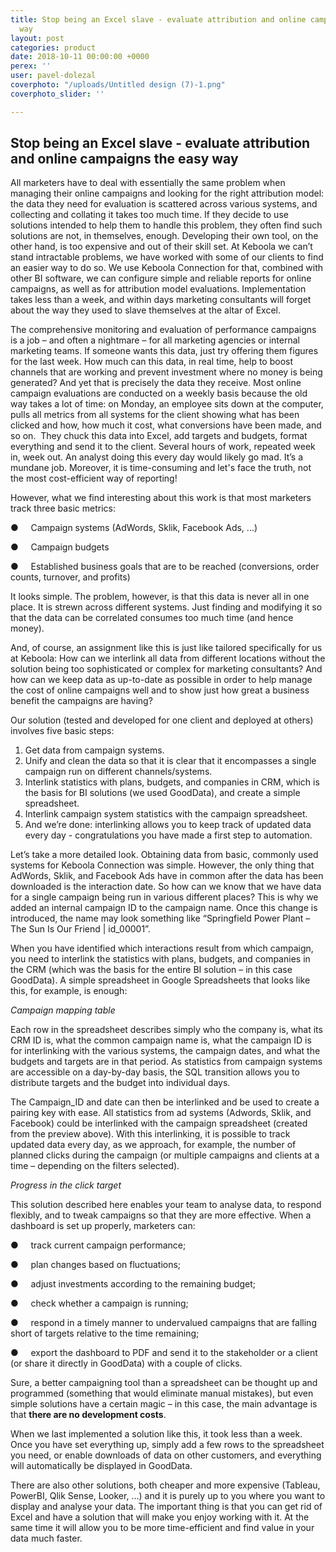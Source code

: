 ```yaml
---
title: Stop being an Excel slave - evaluate attribution and online campaigns the easy
  way
layout: post
categories: product
date: 2018-10-11 00:00:00 +0000
perex: ''
user: pavel-dolezal
coverphoto: "/uploads/Untitled design (7)-1.png"
coverphoto_slider: ''

---
```

## **Stop being an Excel slave - evaluate attribution and online campaigns the easy way**

All marketers have to deal with essentially the same problem when managing their online campaigns and looking for the right attribution model: the data they need for evaluation is scattered across various systems, and collecting and collating it takes too much time. If they decide to use solutions intended to help them to handle this problem, they often find such solutions are not, in themselves, enough. Developing their own tool, on the other hand, is too expensive and out of their skill set. At Keboola we can’t stand intractable problems, we have worked with some of our clients to find an easier way to do so. We use Keboola Connection for that, combined with other BI software, we can configure simple and reliable reports for online campaigns, as well as for attribution model evaluations. Implementation takes less than a week, and within days marketing consultants will forget about the way they used to slave themselves at the altar of Excel.

The comprehensive monitoring and evaluation of performance campaigns is a job – and often a nightmare – for all marketing agencies or internal marketing teams. If someone wants this data, just try offering them figures for the last week. How much can this data, in real time, help to boost channels that are working and prevent investment where no money is being generated? And yet that is precisely the data they receive. Most online campaign evaluations are conducted on a weekly basis because the old way takes a lot of time: on Monday, an employee sits down at the computer, pulls all metrics from all systems for the client showing what has been clicked and how, how much it cost, what conversions have been made, and so on.  They chuck this data into Excel, add targets and budgets, format everything and send it to the client. Several hours of work, repeated week in, week out. An analyst doing this every day would likely go mad. It’s a mundane job. Moreover, it is time-consuming and let's face the truth, not the most cost-efficient way of reporting!  

However, what we find interesting about this work is that most marketers track three basic metrics:

●     Campaign systems (AdWords, Sklik, Facebook Ads, ...)

●     Campaign budgets

●     Established business goals that are to be reached (conversions, order counts, turnover, and profits)

It looks simple. The problem, however, is that this data is never all in one place. It is strewn across different systems. Just finding and modifying it so that the data can be correlated consumes too much time (and hence money). 

And, of course, an assignment like this is just like tailored specifically for us at Keboola: How can we interlink all data from different locations without the solution being too sophisticated or complex for marketing consultants? And how can we keep data as up-to-date as possible in order to help manage the cost of online campaigns well and to show just how great a business benefit the campaigns are having?

Our solution (tested and developed for one client and deployed at others) involves five basic steps:

1. Get data from campaign systems.
2. Unify and clean the data so that it is clear that it encompasses a single campaign run on different channels/systems.
3. Interlink statistics with plans, budgets, and companies in CRM, which is the basis for BI solutions (we used GoodData), and create a simple spreadsheet.
4. Interlink campaign system statistics with the campaign spreadsheet.
5. And we’re done: interlinking allows you to keep track of updated data every day - congratulations you have made a first step to automation.

Let’s take a more detailed look. Obtaining data from basic, commonly used systems for Keboola Connection was simple. However, the only thing that AdWords, Sklik, and Facebook Ads have in common after the data has been downloaded is the interaction date. So how can we know that we have data for a single campaign being run in various different places? This is why we added an internal campaign ID to the campaign name. Once this change is introduced, the name may look something like “Springfield Power Plant – The Sun Is Our Friend | id_00001”.

When you have identified which interactions result from which campaign, you need to interlink the statistics with plans, budgets, and companies in the CRM (which was the basis for the entire BI solution – in this case GoodData). A simple spreadsheet in Google Spreadsheets that looks like this, for example, is enough:

 

_Campaign mapping table_

 

Each row in the spreadsheet describes simply who the company is, what its CRM ID is, what the common campaign name is, what the campaign ID is for interlinking with the various systems, the campaign dates, and what the budgets and targets are in that period. As statistics from campaign systems are accessible on a day-by-day basis, the SQL transition allows you to distribute targets and the budget into individual days.

 

 

The Campaign_ID and date can then be interlinked and be used to create a pairing key with ease. All statistics from ad systems (Adwords, Sklik, and Facebook) could be interlinked with the campaign spreadsheet (created from the preview above). With this interlinking, it is possible to track updated data every day, as we approach, for example, the number of planned clicks during the campaign (or multiple campaigns and clients at a time – depending on the filters selected).

_Progress in the click target_

This solution described here enables your team to analyse data, to respond flexibly, and to tweak campaigns so that they are more effective. When a dashboard is set up properly, marketers can:

●     track current campaign performance;

●     plan changes based on fluctuations;

●     adjust investments according to the remaining budget;

●     check whether a campaign is running;

●     respond in a timely manner to undervalued campaigns that are falling short of targets relative to the time remaining;

●     export the dashboard to PDF and send it to the stakeholder or a client (or share it directly in GoodData) with a couple of clicks.

 Sure, a better campaigning tool than a spreadsheet can be thought up and programmed (something that would eliminate manual mistakes), but even simple solutions have a certain magic – in this case, the main advantage is that **there are no development costs**.

When we last implemented a solution like this, it took less than a week. Once you have set everything up, simply add a few rows to the spreadsheet you need, or enable downloads of data on other customers, and everything will automatically be displayed in GoodData.

There are also other solutions, both cheaper and more expensive (Tableau, PowerBI, Qlik Sense, Looker, ...) and it is purely up to you where you want to display and analyse your data. The important thing is that you can get rid of Excel and have a solution that will make you enjoy working with it. At the same time it will allow you to be more time-efficient and find value in your data much faster.

 
